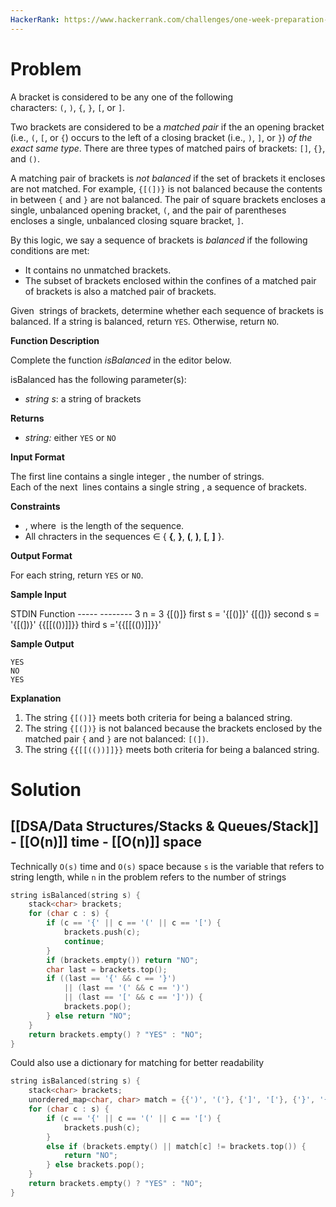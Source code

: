 ```yaml
---
HackerRank: https://www.hackerrank.com/challenges/one-week-preparation-kit-balanced-brackets/problem
---
```

# Problem

A bracket is considered to be any one of the following characters: `(`, `)`, `{`, `}`, `[`, or `]`.

Two brackets are considered to be a _matched pair_ if the an opening bracket (i.e., `(`, `[`, or `{`) occurs to the left of a closing bracket (i.e., `)`, `]`, or `}`) _of the exact same type_. There are three types of matched pairs of brackets: `[]`, `{}`, and `()`.

A matching pair of brackets is _not balanced_ if the set of brackets it encloses are not matched. For example, `{[(])}` is not balanced because the contents in between `{` and `}` are not balanced. The pair of square brackets encloses a single, unbalanced opening bracket, `(`, and the pair of parentheses encloses a single, unbalanced closing square bracket, `]`.

By this logic, we say a sequence of brackets is _balanced_ if the following conditions are met:

- It contains no unmatched brackets.
- The subset of brackets enclosed within the confines of a matched pair of brackets is also a matched pair of brackets.

Given  strings of brackets, determine whether each sequence of brackets is balanced. If a string is balanced, return `YES`. Otherwise, return `NO`.

**Function Description**

Complete the function _isBalanced_ in the editor below.

isBalanced has the following parameter(s):

- _string s_: a string of brackets

**Returns**

- _string:_ either `YES` or `NO`

**Input Format**

The first line contains a single integer , the number of strings.  
Each of the next  lines contains a single string , a sequence of brackets.

**Constraints**

- , where  is the length of the sequence.
- All chracters in the sequences ∈ { **{**, **}**, **(**, **)**, **[**, **]** }.

**Output Format**

For each string, return `YES` or `NO`.

**Sample Input**

STDIN Function ----- -------- 3 n = 3 {[()]} first s = '{[()]}' {[(])} second s = '{[(])}' {{[[(())]]}} third s ='{{[[(())]]}}'

**Sample Output**

```
YES
NO
YES
```

**Explanation**

1. The string `{[()]}` meets both criteria for being a balanced string.
2. The string `{[(])}` is not balanced because the brackets enclosed by the matched pair `{` and `}` are not balanced: `[(])`.
3. The string `{{[[(())]]}}` meets both criteria for being a balanced string.
# Solution
## [[DSA/Data Structures/Stacks & Queues/Stack]] - [[O(n)]] time - [[O(n)]] space

Technically `O(s)` time and `O(s)` space because `s` is the variable that refers to string length, while `n` in the problem refers to the number of strings

```cpp
string isBalanced(string s) {
	stack<char> brackets;
	for (char c : s) {
		if (c == '{' || c == '(' || c == '[') {
			brackets.push(c);
			continue;
		}
		if (brackets.empty()) return "NO";
		char last = brackets.top();
		if ((last == '{' && c == '}')
			|| (last == '(' && c == ')')		
			|| (last == '[' && c == ']')) {
			brackets.pop();
		} else return "NO";
	}
	return brackets.empty() ? "YES" : "NO";
}
```

Could also use a dictionary for matching for better readability

```cpp
string isBalanced(string s) {
	stack<char> brackets;
	unordered_map<char, char> match = {{')', '('}, {']', '['}, {'}', '{'}};
	for (char c : s) {
		if (c == '{' || c == '(' || c == '[') {
			brackets.push(c);
		}
		else if (brackets.empty() || match[c] != brackets.top()) {
			return "NO";
		} else brackets.pop();
	}
	return brackets.empty() ? "YES" : "NO";
}
```

